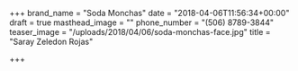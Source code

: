 +++
brand_name = "Soda Monchas"
date = "2018-04-06T11:56:34+00:00"
draft = true
masthead_image = ""
phone_number = "(506) 8789-3844"
teaser_image = "/uploads/2018/04/06/soda-monchas-face.jpg"
title = "Saray Zeledon Rojas"

+++
